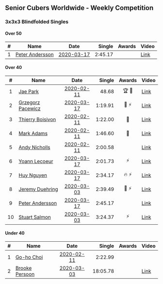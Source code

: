 ## Senior Cubers Worldwide - Weekly Competition
### 3x3x3 Blindfolded Singles

#### Over 50

| # | Name | Date | Single | Awards | Video |
| :--: | -- | :--: | --: | :--: | -- |
| 1 | [Peter Andersson](../persons/peter_andersson.md) | [2020-03-17](2020-03-17.md) | 2:45.17 |  | [Link](https://www.facebook.com/events/616010612582835/permalink/617557405761489/) |

#### Over 40

| # | Name | Date | Single | Awards | Video |
| :--: | -- | :--: | --: | :--: | -- |
| 1 | [Jae Park](../persons/jae_park.md) | [2020-02-11](2020-02-11.md) | 48.68 | 🏆 🥇 | [Link](https://www.facebook.com/events/173728187264773/permalink/173945660576359/) |
| 2 | [Grzegorz Pacewicz](../persons/grzegorz_pacewicz.md) | [2020-03-17](2020-03-17.md) | 1:19.91 | 🥈 ⚡ | [Link](https://www.facebook.com/events/616010612582835/permalink/620248352159061/) |
| 3 | [Thierry Boisivon](../persons/thierry_boisivon.md) | [2020-02-11](2020-02-11.md) | 1:22.00 | 🥈 | [Link](https://www.facebook.com/events/173728187264773/permalink/178355273468731/) |
| 4 | [Mark Adams](../persons/mark_adams.md) | [2020-02-11](2020-02-11.md) | 1:46.60 | 🥉 | [Link](https://www.facebook.com/events/173728187264773/permalink/176409236996668/) |
| 5 | [Andy Nicholls](../persons/andy_nicholls.md) | [2020-02-11](2020-02-11.md) | 2:00.58 |  | [Link](https://www.facebook.com/events/173728187264773/permalink/174217337215858/) |
| 6 | [Yoann Lecoeur](../persons/yoann_lecoeur.md) | [2020-03-17](2020-03-17.md) | 2:01.73 | ⚡ | [Link](https://www.facebook.com/events/616010612582835/permalink/617576952426201/) |
| 7 | [Huy Nguyen](../persons/huy_nguyen.md) | [2020-03-17](2020-03-17.md) | 2:34.17 | 🔥 ⚡ | [Link](https://www.facebook.com/events/616010612582835/permalink/618547175662512/) |
| 8 | [Jeremy Duehring](../persons/jeremy_duehring.md) | [2020-03-03](2020-03-03.md) | 2:39.49 | 🥉 ⚡ | [Link](https://www.facebook.com/events/186820176097844/permalink/190947509018444/) |
| 9 | [Peter Andersson](../persons/peter_andersson.md) | [2020-03-17](2020-03-17.md) | 2:45.17 |  | [Link](https://www.facebook.com/events/616010612582835/permalink/617557405761489/) |
| 10 | [Stuart Salmon](../persons/stuart_salmon.md) | [2020-03-03](2020-03-03.md) | 3:24.37 | ⚡ | [Link](https://www.facebook.com/events/186820176097844/permalink/188740669239128/) |

#### Under 40

| # | Name | Date | Single | Awards | Video |
| :--: | -- | :--: | --: | :--: | -- |
| 1 | [Go-ho Choi](../persons/go-ho_choi.md) | [2020-02-11](2020-02-11.md) | 2:22.99 |  | |
| 2 | [Brooke Persoon](../persons/brooke_persoon.md) | [2020-03-03](2020-03-03.md) | 18:05.78 |  | [Link](https://www.facebook.com/events/186820176097844/permalink/191609515618910/) |


<!-- Global site tag (gtag.js) - Google Analytics -->
<script async src="https://www.googletagmanager.com/gtag/js?id=UA-86348435-3"></script>
<script>window.dataLayer = window.dataLayer || []; function gtag() {dataLayer.push(arguments);} gtag('js', new Date()); gtag('config', 'UA-86348435-3');</script>

